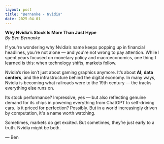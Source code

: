 ```yaml
---
layout: post
title: "Bernanke - Nvidia"
date: 2025-04-01
---
```


**Why Nvidia’s Stock Is More Than Just Hype**  
*By Ben Bernanke*

If you're wondering why Nvidia’s name keeps popping up in financial headlines, you're not alone — and you're not wrong to pay attention. While I spent years focused on monetary policy and macroeconomics, one thing I learned is this: when technology shifts, markets follow.

Nvidia’s rise isn’t just about gaming graphics anymore. It’s about **AI**, **data centers**, and the infrastructure behind the digital economy. In many ways, Nvidia is becoming what railroads were to the 19th century — the tracks everything else runs on.

Its stock performance? Impressive, yes — but also reflecting genuine demand for its chips in powering everything from ChatGPT to self-driving cars. Is it priced for perfection? Possibly. But in a world increasingly driven by computation, it's a name worth watching.

Sometimes, markets do get excited. But sometimes, they’re just early to a truth. Nvidia might be both.

— Ben
